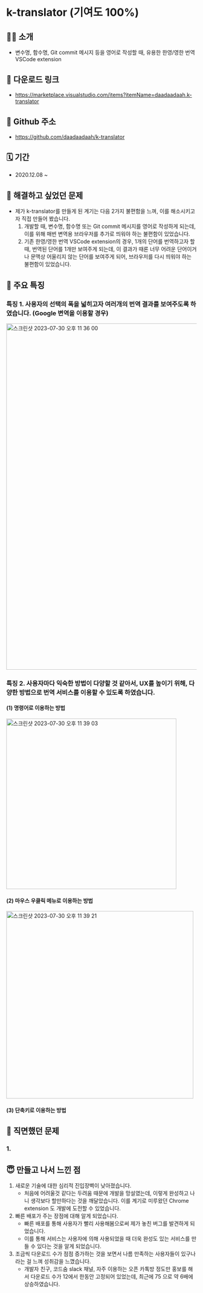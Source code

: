 # k-translator (기여도 100%)
## 🙇‍♀️ 소개
- 변수명, 함수명, Git commit 메시지 등을 영어로 작성할 때, 유용한 한영/영한 번역 VSCode extension

## 🎁 다운로드 링크
- https://marketplace.visualstudio.com/items?itemName=daadaadaah.k-translator

## 🎈 Github 주소
- https://github.com/daadaadaah/k-translator

## 🗓️ 기간
- 2020.12.08 ~ 

## 🤔 해결하고 싶었던 문제
- 제가 k-translator를 만들게 된 계기는 다음 2가지 불편함을 느껴, 이를 해소시키고자 직접 만들어 봤습니다.
  1. 개발할 때, 변수명, 함수명 또는 Git commit 메시지를 영어로 작성하게 되는데, 이를 위해 매번 변역용 브라우저를 추가로 띄워야 하는 불편함이 있었습니다.
  2. 기존 한영/영한 번역 VSCode extension의 경우, 1개의 단어를 번역하고자 할 때, 번역된 단어를 1개만 보여주게 되는데, 이 결과가 때론 너무 어려운 단어이거나  문맥상 어울리지 않는 단어를 보여주게 되어, 브라우저를 다시 띄워야 하는 불편함이 있었습니다.
 
## 🎯 주요 특징
### 특징 1. 사용자의 선택의 폭을 넓히고자 여러개의 번역 결과를 보여주도록 하였습니다. (Google 변역을 이용할 경우)
<img width="914" alt="스크린샷 2023-07-30 오후 11 36 00" src="https://github.com/daadaadaah/daadaadaah/assets/60481383/144758a9-7f8c-41f6-aea4-67f971d66436">

### 특징 2. 사용자마다 익숙한 방법이 다양할 것 같아서, UX를 높이기 위해, 다양한 방법으로 번역 서비스를 이용할 수 있도록 하였습니다.
#### (1) 명령어로 이용하는 방법
<img width="450" alt="스크린샷 2023-07-30 오후 11 39 03" src="https://github.com/daadaadaah/daadaadaah/assets/60481383/61d5229d-4007-4466-a5cb-706b366eacdb">

#### (2) 마우스 우클릭 메뉴로 이용하는 방법
<img width="495" alt="스크린샷 2023-07-30 오후 11 39 21" src="https://github.com/daadaadaah/daadaadaah/assets/60481383/447f2590-2cbe-475b-8d65-4f74da1315f5">

#### (3) 단축키로 이용하는 방법

## 💪 직면했던 문제
### 1. 



## 😇 만들고 나서 느낀 점
1. 새로운 기술에 대한 심리적 진입장벽이 낮아졌습니다.
    - 처음에 어려울것 같다는 두려움 때문에 개발을 망설였는데, 이렇게 완성하고 나니 생각보다 할만하다는 것을 깨달았습니다. 이를 계기로 미루왔던 Chrome extension 도 개발에 도전할 수 있었습니다.
2. 빠른 배포가 주는 장점에 대해 알게 되었습니다.
    - 빠른 배포를 통해 사용자가 빨리 사용해봄으로써 제가 놓친 버그를  발견하게 되었습니다.
    - 이를 통해 서비스는 사용자에 의해 사용되었을 때 더욱 완성도 있는 서비스를 만들 수 있다는 것을 알게 되었습니다.
3. 조금씩 다운로드 수가 점점 증가하는 것을 보면서 나름 만족하는 사용자들이 있구나 라는 걸 느껴 성취감을 느꼈습니다.
    - 개발자 친구, 코드숨 slack 채널, 자주 이용하는 오픈 카톡방 정도만 홍보를 해서 다운로드 수가 12에서 한동안 고정되어 있었는데, 최근에 75 으로 약 6배에 상승하였습니다.  
